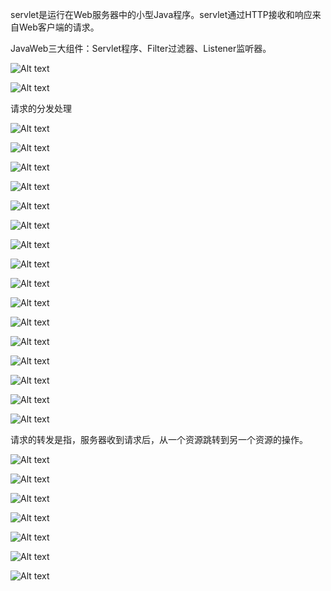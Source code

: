 servlet是运行在Web服务器中的小型Java程序。servlet通过HTTP接收和响应来自Web客户端的请求。

JavaWeb三大组件：Servlet程序、Filter过滤器、Listener监听器。

![Alt text](image-236.png)

![Alt text](image-237.png)

请求的分发处理

![Alt text](image-238.png)

![Alt text](image-239.png)

![Alt text](image-240.png)

![Alt text](image-241.png)

![Alt text](image-242.png)

![Alt text](image-243.png)

![Alt text](image-244.png)

![Alt text](image-245.png)

![Alt text](image-246.png)

![Alt text](image-247.png)

![Alt text](image-248.png)

![Alt text](image-249.png)

![Alt text](image-250.png)

![Alt text](image-251.png)

![Alt text](image-252.png)

![Alt text](image-253.png)

请求的转发是指，服务器收到请求后，从一个资源跳转到另一个资源的操作。

![Alt text](image-254.png)

![Alt text](image-255.png)

![Alt text](image-256.png)

![Alt text](image-257.png)

![Alt text](image-258.png)

![Alt text](image-259.png)

![Alt text](image-260.png)